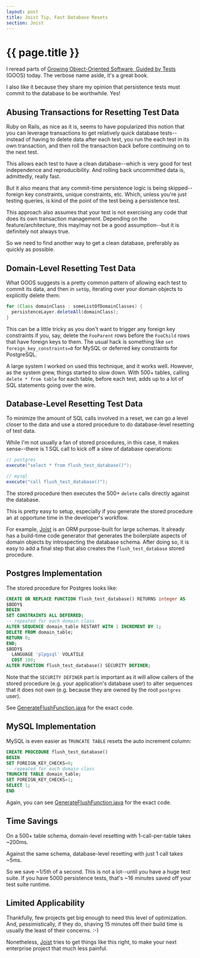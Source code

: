 ```yaml
---
layout: post
title: Joist Tip, Fast Database Resets
section: Joist
---
```


{{ page.title }}
================

I reread parts of [Growing Object-Oriented Software, Guided by Tests][goos] (GOOS) today. The verbose name aside, it's a great book.

I also like it because they share my opinion that persistence tests must commit to the database to be worthwhile. Yes!

Abusing Transactions for Resetting Test Data
--------------------------------------------

Ruby on Rails, as nice as it is, seems to have popularized this notion that you can leverage transactions to get relatively quick database tests--instead of having to delete data after each test, you run the each test in its own transaction, and then roll the transaction back before continuing on to the next test.

This allows each test to have a clean database--which is very good for test independence and reproducibility. And rolling back uncommitted data is, admittedly, really fast.

But it also means that any commit-time persistence logic is being skipped--foreign key constraints, unique constraints, etc. Which, unless you're just testing queries, is kind of the point of the test being a persistence test.

This approach also assumes that your test is not exercising any code that does its own transaction management. Depending on the feature/architecture, this may/may not be a good assumption--but it is definitely not always true.

So we need to find another way to get a clean database, preferably as quickly as possible.

Domain-Level Resetting Test Data
--------------------------------

What GOOS suggests is a pretty common pattern of allowing each test to commit its data, and then in `setUp`, iterating over your domain objects to explicitly delete them:

```java
for (Class domainClass : someListOfDomainClasses) {
  persistenceLayer.deleteAll(domainClass);
}
```

This can be a little tricky as you don't want to trigger any foreign key constraints if you, say, delete the `FooParent` rows before the `FooChild` rows that have foreign keys to them. The usual hack is something like `set foreign_key_constraints=0` for MySQL or deferred key constraints for PostgreSQL.

A large system I worked on used this technique, and it works well. However, as the system grew, things started to slow down. With 500+ tables, calling `delete * from table` for each table, before each test, adds up to a lot of SQL statements going over the wire.

Database-Level Resetting Test Data
----------------------------------

To minimize the amount of SQL calls involved in a reset, we can go a level closer to the data and use a stored procedure to do database-level resetting of test data.

While I'm not usually a fan of stored procedures, in this case, it makes sense--there is 1 SQL call to kick off a slew of database operations:

```java
// postgres
execute("select * from flush_test_database()");

// mysql
execute("call flush_test_database()");
```

The stored procedure then executes the 500+ `delete` calls directly against the database.

This is pretty easy to setup, especially if you generate the stored procedure an at opportune time in the developer's workflow.

For example, [Joist][joist] is an ORM purpose-built for large schemas. It already has a build-time code generator that generates the boilerplate aspects of domain objects by introspecting the database schema. After doing so, it is easy to add a final step that also creates the `flush_test_database` stored procedure.

Postgres Implementation
-----------------------

The stored procedure for Postgres looks like:

```sql
CREATE OR REPLACE FUNCTION flush_test_database() RETURNS integer AS
$BODY$
BEGIN
SET CONSTRAINTS ALL DEFERRED;
-- repeated for each domain class
ALTER SEQUENCE domain_table RESTART WITH 1 INCREMENT BY 1;
DELETE FROM domain_table;
RETURN 0;
END;
$BODY$
  LANGUAGE 'plpgsql' VOLATILE
  COST 100;
ALTER FUNCTION flush_test_database() SECURITY DEFINER;
```

Note that the `SECURITY DEFINER` part is important as it will allow callers of the stored procedure (e.g. your application's database user) to alter sequences that it does not own (e.g. because they are owned by the root `postgres` user).

See [GenerateFlushFunction.java][flush] for the exact code.

MySQL Implementation
--------------------

MySQL is even easier as `TRUNCATE TABLE` resets the auto increment column:

```sql
CREATE PROCEDURE flush_test_database()
BEGIN
SET FOREIGN_KEY_CHECKS=0;
-- repeated for each domain class
TRUNCATE TABLE domain_table;
SET FOREIGN_KEY_CHECKS=1;
SELECT 1;
END
```

Again, you can see [GenerateFlushFunction.java][flush] for the exact code.

Time Savings
------------

On a 500+ table schema, domain-level resetting with 1-call-per-table takes ~200ms.

Against the same schema, database-level resetting with just 1 call takes ~5ms.

So we save ~1/5th of a second. This is not a lot--until you have a huge test suite. If you have 5000 persistence tests, that's ~16 minutes saved off your test suite runtime.

Limited Applicability
---------------------

Thankfully, few projects get big enough to need this level of optimization. And, pessimistically, if they do, shaving 15 minutes off their build time is usually the least of their concerns. :-)

Nonetheless, [Joist][joist] tries to get things like this right, to make your next enterprise project that much less painful.

[goos]: http://www.amazon.com/Growing-Object-Oriented-Software-Guided-Tests/dp/0321503627
[joist]: http://joist.ws
[flush]: http://github.com/stephenh/joist/blob/master/migrations/src/main/java/joist/codegen/passes/GenerateFlushFunction.java
